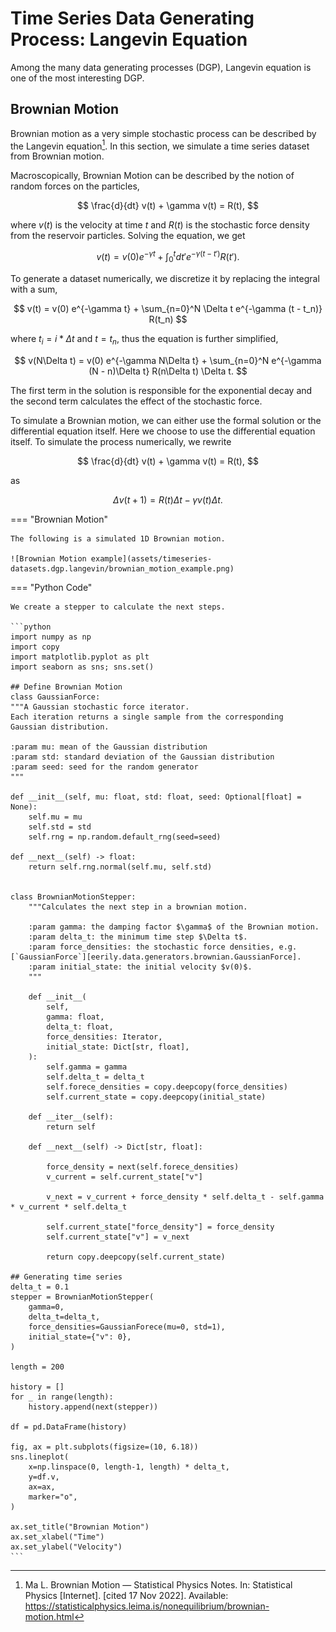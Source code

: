 # Time Series Data Generating Process: Langevin Equation

Among the many data generating processes (DGP), Langevin equation is one of the most interesting DGP.

## Brownian Motion

Brownian motion as a very simple stochastic process can be described by the Langevin equation[^ma-sp]. In this section, we simulate a time series dataset from Brownian motion.

Macroscopically, Brownian Motion can be described by the notion of random forces on the particles,

$$
\frac{d}{dt} v(t) + \gamma v(t) = R(t),
$$

where $v(t)$ is the velocity at time $t$ and $R(t)$ is the stochastic force density from the reservoir particles. Solving the equation, we get

$$
v(t) = v(0)e^{-\gamma t} + \int_0^t dt' e^{-\gamma (t-t')} R(t') .
$$

To generate a dataset numerically, we discretize it by replacing the integral with a sum,

$$
v(t) = v(0) e^{-\gamma t} + \sum_{n=0}^N \Delta t e^{-\gamma (t - t_n)} R(t_n)
$$

where $t_i = i * \Delta t$ and $t = t_n$, thus the equation is further simplified,

$$
v(N\Delta t) = v(0) e^{-\gamma N\Delta t} + \sum_{n=0}^N  e^{-\gamma (N - n)\Delta t} R(n\Delta t) \Delta t.
$$

The first term in the solution is responsible for the exponential decay and the second term calculates the effect of the stochastic force.

To simulate a Brownian motion, we can either use the formal solution or the differential equation itself. Here we choose to use the differential equation itself. To simulate the process numerically, we rewrite

$$
\frac{d}{dt} v(t) + \gamma v(t) = R(t),
$$

as

$$
\Delta v (t+1) = R(t) \Delta t - \gamma v(t) \Delta t.
$$


=== "Brownian Motion"

    The following is a simulated 1D Brownian motion.

    ![Brownian Motion example](assets/timeseries-datasets.dgp.langevin/brownian_motion_example.png)

=== "Python Code"

    We create a stepper to calculate the next steps.

    ```python
    import numpy as np
    import copy
    import matplotlib.pyplot as plt
    import seaborn as sns; sns.set()

    ## Define Brownian Motion
    class GaussianForce:
    """A Gaussian stochastic force iterator.
    Each iteration returns a single sample from the corresponding
    Gaussian distribution.

    :param mu: mean of the Gaussian distribution
    :param std: standard deviation of the Gaussian distribution
    :param seed: seed for the random generator
    """

    def __init__(self, mu: float, std: float, seed: Optional[float] = None):
        self.mu = mu
        self.std = std
        self.rng = np.random.default_rng(seed=seed)

    def __next__(self) -> float:
        return self.rng.normal(self.mu, self.std)


    class BrownianMotionStepper:
        """Calculates the next step in a brownian motion.

        :param gamma: the damping factor $\gamma$ of the Brownian motion.
        :param delta_t: the minimum time step $\Delta t$.
        :param force_densities: the stochastic force densities, e.g. [`GaussianForce`][eerily.data.generators.brownian.GaussianForce].
        :param initial_state: the initial velocity $v(0)$.
        """

        def __init__(
            self,
            gamma: float,
            delta_t: float,
            force_densities: Iterator,
            initial_state: Dict[str, float],
        ):
            self.gamma = gamma
            self.delta_t = delta_t
            self.forece_densities = copy.deepcopy(force_densities)
            self.current_state = copy.deepcopy(initial_state)

        def __iter__(self):
            return self

        def __next__(self) -> Dict[str, float]:

            force_density = next(self.forece_densities)
            v_current = self.current_state["v"]

            v_next = v_current + force_density * self.delta_t - self.gamma * v_current * self.delta_t

            self.current_state["force_density"] = force_density
            self.current_state["v"] = v_next

            return copy.deepcopy(self.current_state)

    ## Generating time series
    delta_t = 0.1
    stepper = BrownianMotionStepper(
        gamma=0,
        delta_t=delta_t,
        force_densities=GaussianForece(mu=0, std=1),
        initial_state={"v": 0},
    )

    length = 200

    history = []
    for _ in range(length):
        history.append(next(stepper))

    df = pd.DataFrame(history)

    fig, ax = plt.subplots(figsize=(10, 6.18))
    sns.lineplot(
        x=np.linspace(0, length-1, length) * delta_t,
        y=df.v,
        ax=ax,
        marker="o",
    )

    ax.set_title("Brownian Motion")
    ax.set_xlabel("Time")
    ax.set_ylabel("Velocity")
    ```


[^ma-sp]: Ma L. Brownian Motion — Statistical Physics Notes. In: Statistical Physics [Internet]. [cited 17 Nov 2022]. Available: https://statisticalphysics.leima.is/nonequilibrium/brownian-motion.html
